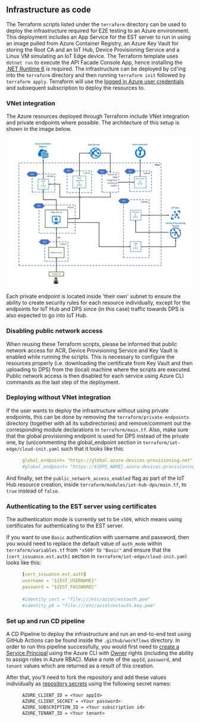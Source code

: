 ## Infrastructure as code

The Terraform scripts listed under the `terraform` directory can be used to deploy the infrastructure required for E2E testing to an Azure environment. This deployment includes an App Service for the EST server to run in using an image pulled from Azure Container Registry, an Azure Key Vault for storing the Root CA and an IoT Hub, Device Provisioning Service and a Linux VM simulating an IoT Edge device. The Terraform template uses `dotnet run` to execute the API Facade Console App, hence installing the [.NET Runtime 6](https://dotnet.microsoft.com/en-us/download/dotnet/6.0) is required. The infrastructure can be deployed by cd'ing into the `terraform` directory and then running `terraform init` followed by `terraform apply`. Terraform will use the [logged in Azure user credentials](https://registry.terraform.io/providers/hashicorp/azurerm/latest/docs/guides/azure_cli) and subsequent subscription to deploy the resources to.

### VNet integration

The Azure resources deployed through Terraform include VNet integration and private endpoints where possible. The architecture of this setup is shown in the image below. 

![Overview](../assets/vnet-arch.jpg "VNet Architecture")

Each private endpoint is located inside 'their own' subnet to ensure the ability to create security rules for each resource individually, except for the endpoints for IoT Hub and DPS since (in this case) traffic towards DPS is also expected to go into IoT Hub.

### Disabling public network access
When reusing these Terraform scripts, please be informed that public network access for ACR, Device Provisioning Service and Key Vault is enabled while running the scripts. This is necessary to configure the resources properly (i.e. downloading the certificate from Key Vault and then uploading to DPS) from the (local) machine where the scripts are executed. Public network access is then disabled for each service using Azure CLI commands as the last step of the deployment.

### Deploying without VNet integration
If the user wants to deploy the infrastructure without using private endpoints, this can be done by removing the `terraform/private-endpoints` directory (together with all its subdirectories) and remove/comment out the corresponding module declarations in `terraform/main.tf`. Also, make sure that the global provisioning endpoint is used for DPS instead of the private one, by (un)commenting the global_endpoint section in `terraform/iot-edge/cloud-init.yaml` such that it looks like this:

```yaml
      global_endpoint= "https://global.azure-devices-provisioning.net"
      #global_endpoint= "https://${DPS_NAME}.azure-devices-provisioning.net"
```
And finally, set the `public_network_access_enabled` flag as part of the IoT Hub resource creation, inside `terraform/modules/iot-hub-dps/main.tf`, to `true` instead of `false`. 

### Authenticating to the EST server using certificates
The authentication mode is currently set to be `x509`, which means using certificates for authenticating to the EST server.

If you want to use `Basic` authentication with username and password, then you would need to replace the default value of `auth_mode` within `terraform/variables.tf` from `"x509"` to `"Basic"` and ensure that the `[cert_issuance.est.auth]` section in `terraform/iot-edge/cloud-init.yaml` looks like this:

```yaml
      [cert_issuance.est.auth]
      username = "${EST_USERNAME}"
      password = "${EST_PASSWORD}"
      
      #identity_cert = "file:///etc/aziot/estauth.pem"
      #identity_pk = "file:///etc/aziot/estauth.key.pem"
```

### Set up and run CD pipeline
A CD Pipeline to deploy the infrastructure and run an end-to-end test using GitHub Actions can be found inside the `.github/workflows` directory. In order to run this pipeline successfully, you would first need to [create a Service Principal](https://docs.microsoft.com/en-us/azure/developer/terraform/authenticate-to-azure?tabs=bash#create-a-service-principal) using the Azure CLI with [Owner](https://docs.microsoft.com/en-us/azure/role-based-access-control/built-in-roles#owner) rights (including the ability to assign roles in Azure RBAC). Make a note of the `appId`, `password`, and `tenant` values which are returned as a result of this creation.

After that, you'll need to fork the repository and add these values individually as [repository secrets](https://github.com/Azure/actions-workflow-samples/blob/master/assets/create-secrets-for-GitHub-workflows.md) using the following secret names:

```
      AZURE_CLIENT_ID = <Your appId>
      AZURE_CLIENT_SECRET = <Your password>
      AZURE_SUBSCRIPTION_ID = <Your subscription id>
      AZURE_TENANT_ID = <Your tenant>
```